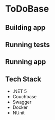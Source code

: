 # ToDoBase

## Building app

## Running tests

## Running app

## Tech Stack
- .NET 5
- Couchbase
- Swagger
- Docker
- NUnit
